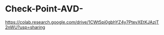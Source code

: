 # Check-Point-AVD-
https://colab.research.google.com/drive/1CWt5pi0gbhYZ4y7PtevXEtKJAzjT2nWU?usp=sharing
